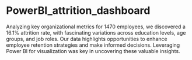 # PowerBI_attrition_dashboard
  Analyzing key organizational metrics for 1470 employees, we discovered a 16.1% attrition rate, with fascinating variations across education levels, age groups, and job roles.
  Our data highlights opportunities to enhance employee retention strategies and make informed decisions.
  Leveraging Power BI for visualization was key in uncovering these valuable insights.
